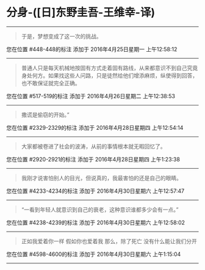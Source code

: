 # 分身-([日]东野圭吾-王维幸-译)

---

> 于是，梦想变成了这一次的挑战。

您在位置 #448-448的标注 添加于 2016年4月25日星期一 上午12:58:12

---

> 普通人只是每天机械地按固有方式走着固有路线，从来都意识不到自己究竟身处何方。如果找这些人问路，只是徒然给他们增添麻烦，纵使得到回答，也不敢保证就完全正确。

您在位置 #517-519的标注 添加于 2016年4月26日星期二 上午12:38:53

---

> 撒谎是偷窃的开始。”

您在位置 #2329-2329的标注 添加于 2016年4月28日星期四 上午12:54:14

---

> 大家都被卷进了社会的波涛，从前的事情根本就无暇回忆了。

您在位置 #2920-2921的标注 添加于 2016年4月28日星期四 上午1:23:38

---

> 我刚才说害怕别人的目光，但说真的，我最害怕的还是自己的眼睛。

您在位置 #4233-4234的标注 添加于 2016年4月30日星期六 上午12:57:47

---

> “一看到年轻人就意识到自己的衰老，这种意识谁都多少会有一点。”

您在位置 #4238-4239的标注 添加于 2016年4月30日星期六 上午12:58:02

---

> 正如我爱着你一样 假如你也爱着我 那么，除了死亡 没有什么能让我们分开

您在位置 #4598-4600的标注 添加于 2016年4月30日星期六 上午1:15:04

---

